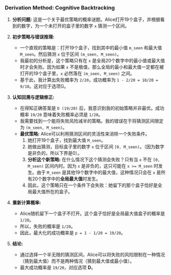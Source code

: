 ### Derivation Method: Cognitive Backtracking

1.  **分析问题:** 这是一个关于最优策略的概率谜题。Alice打开19个盒子，并根据看到的数字，为一个未打开的盒子里的数字 `x` 猜测一个区间。

2.  **初步策略与错误推理:**
    *   一个直观的策略是：打开19个盒子，找到其中的最小值 `m_seen` 和最大值 `M_seen`。然后猜测 `x` 位于区间 `(m_seen, M_seen)`。
    *   我最初的分析是，这个策略只有在 `x` 是全局20个数字中的最小值或最大值时才会失败。因为如果 `x` 不是极值，那么全局的最小和最大值一定都在被打开的19个盒子里，`x` 必然落在 `(m_seen, M_seen)` 之间。
    *   基于此，我计算出失败概率为 `2/20`，成功概率为 `1 - 2/20 = 18/20 = 9/10`。这对应于选项G。

3.  **认知回溯与逻辑修正:**
    *   在得知正确答案是 `D (19/20)` 后，我意识到我的初始策略并非最优。成功概率 `19/20` 意味着失败概率必须是 `1/20`。
    *   我需要找到一个能将失败风险减半的策略。我的错误在于将猜测区间限定为 `(m_seen, M_seen)`。
    *   **最优策略:** Alice可以利用猜测区间的灵活性来消除一个失败条件。
        1.  她打开19个盒子，找到最大值 `M_seen`。
        2.  她做出猜测，目标盒子里的数字 `x` 位于区间 `[0, M_seen)`。（因为数字是非负的，所以下界是0）。
        3.  **分析这个新策略:** 在什么情况下这个猜测会失败？只有当 `x` 不在 `[0, M_seen)` 区间内时。因为 `x` 是非负的，这只可能在 `x >= M_seen` 时发生。由于 `M_seen` 是其他19个数字中的最大值，这种情况只会在 `x` 是所有20个数字中的**全局最大值**时发生。
        4.  因此，这个策略只在一个条件下会失败：她留下的那个盒子恰好是全局最大值所在的盒子。

4.  **重新计算概率:**
    *   Alice随机留下一个盒子不打开。这个盒子恰好是全局最大值盒子的概率是 `1/20`。
    *   所以，失败的概率是 `1/20`。
    *   因此，最大化的成功概率是 `p = 1 - 1/20 = 19/20`。

5.  **结论:**
    *   通过选择一个半无限的猜测区间，Alice可以将失败的风险限制在一种情况（猜到最大值）而不是两种情况（猜到最大值或最小值）。
    *   最大成功概率是 `19/20`，对应选项 **D**。